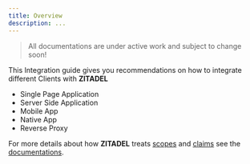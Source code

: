 ```yaml
---
title: Overview
description: ...
---
```


> All documentations are under active work and subject to change soon!

This Integration guide gives you recommendations on how to integrate different Clients with **ZITADEL**

- Single Page Application
- Server Side Application
- Mobile App
- Native App
- Reverse Proxy

For more details about how **ZITADEL** treats [scopes](architecture#Scopes) and [claims](architecture#Claims) see the [documentations](architecture).

